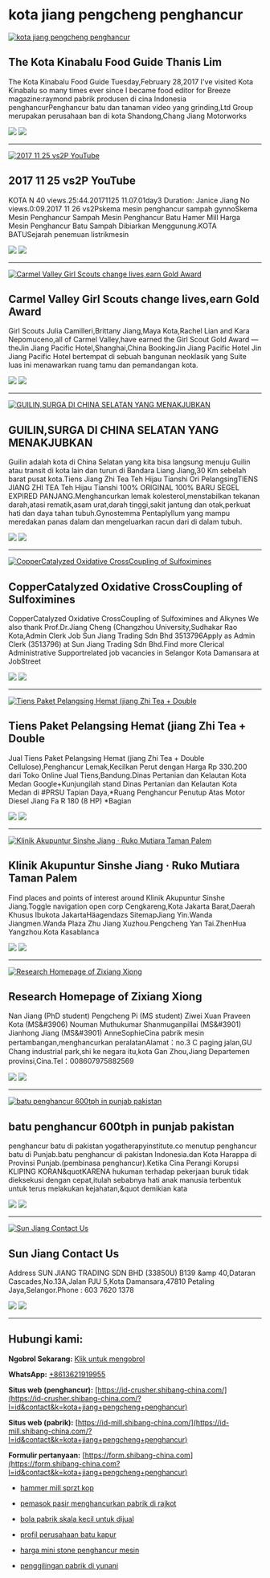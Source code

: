 # kota jiang pengcheng penghancur

<a href="https://swt.shibang-china.com/?l=id&img&k=kota+jiang+pengcheng+penghancur" target="_blank">![kota jiang pengcheng penghancur](http://static.shibang-china.com/all-800x300/1063.jpg)</a>

## The Kota Kinabalu Food Guide Thanis Lim
The Kota Kinabalu Food Guide Tuesday,February 28,2017 I've visited Kota Kinabalu so many times ever since I became food editor for Breeze magazine:raymond pabrik produsen di cina Indonesia penghancurPenghancur batu dan tanaman video yang grinding,Ltd Group merupakan perusahaan ban di kota Shandong,Chang Jiang Motorworks


<a href="https://whatsapp.shibangsoft.com/WhatsApp.php" target="_blank" title="WhatsApp">![](http://static.shibang-china.com/icon/whatsapp.png)</a> <a href="https://swt.shibang-china.com/?l=id&icon&k=kota+jiang+pengcheng+penghancur" target="_blank">![](http://static.shibang-china.com/icon/chat-id.png)</a>

---

<a href="https://swt.shibang-china.com/?l=id&img&k=kota+jiang+pengcheng+penghancur" target="_blank">![2017 11 25 vs2P YouTube](http://static.shibang-china.com/all-800x300/657.jpg)</a>

## 2017 11 25 vs2P YouTube
KOTA N 40 views.25:44.20171125 11.07.01day3 Duration: Janice Jiang No views.0:09.2017 11 26 vs2Pskema mesin penghancur sampah gynnoSkema Mesin Penghancur Sampah Mesin Penghancur Batu Hamer Mill Harga Mesin Penghancur Batu Sampah Dibiarkan Menggunung.KOTA BATUSejarah penemuan listrikmesin


<a href="https://whatsapp.shibangsoft.com/WhatsApp.php" target="_blank" title="WhatsApp">![](http://static.shibang-china.com/icon/whatsapp.png)</a> <a href="https://swt.shibang-china.com/?l=id&icon&k=kota+jiang+pengcheng+penghancur" target="_blank">![](http://static.shibang-china.com/icon/chat-id.png)</a>

---

<a href="https://swt.shibang-china.com/?l=id&img&k=kota+jiang+pengcheng+penghancur" target="_blank">![Carmel Valley Girl Scouts change lives,earn Gold Award](http://static.shibang-china.com/all-800x300/1035.jpg)</a>

## Carmel Valley Girl Scouts change lives,earn Gold Award
Girl Scouts Julia Camilleri,Brittany Jiang,Maya Kota,Rachel Lian and Kara Nepomuceno,all of Carmel Valley,have earned the Girl Scout Gold Award — theJin Jiang Pacific Hotel,Shanghai,China BookingJin Jiang Pacific Hotel Jin Jiang Pacific Hotel bertempat di sebuah bangunan neoklasik yang Suite luas ini menawarkan ruang tamu dan pemandangan kota.


<a href="https://whatsapp.shibangsoft.com/WhatsApp.php" target="_blank" title="WhatsApp">![](http://static.shibang-china.com/icon/whatsapp.png)</a> <a href="https://swt.shibang-china.com/?l=id&icon&k=kota+jiang+pengcheng+penghancur" target="_blank">![](http://static.shibang-china.com/icon/chat-id.png)</a>

---

<a href="https://swt.shibang-china.com/?l=id&img&k=kota+jiang+pengcheng+penghancur" target="_blank">![GUILIN,SURGA DI CHINA SELATAN YANG MENAKJUBKAN](http://static.shibang-china.com/all-800x300/1472.jpg)</a>

## GUILIN,SURGA DI CHINA SELATAN YANG MENAKJUBKAN
Guilin adalah kota di China Selatan yang kita bisa langsung menuju Guilin atau transit di kota lain dan turun di Bandara Liang Jiang,30 Km sebelah barat pusat kota.Tiens Jiang Zhi Tea Teh Hijau Tianshi Ori PelangsingTIENS JIANG ZHI TEA Teh Hijau Tianshi 100% ORIGINAL 100% BARU SEGEL EXPIRED PANJANG.Menghancurkan lemak kolesterol,menstabilkan tekanan darah,atasi rematik,asam urat,darah tinggi,sakit jantung dan otak,perkuat hati dan daya tahan tubuh.Gynostemma Pentaplyllum yang mampu meredakan panas dalam dan mengeluarkan racun dari di dalam tubuh.


<a href="https://whatsapp.shibangsoft.com/WhatsApp.php" target="_blank" title="WhatsApp">![](http://static.shibang-china.com/icon/whatsapp.png)</a> <a href="https://swt.shibang-china.com/?l=id&icon&k=kota+jiang+pengcheng+penghancur" target="_blank">![](http://static.shibang-china.com/icon/chat-id.png)</a>

---

<a href="https://swt.shibang-china.com/?l=id&img&k=kota+jiang+pengcheng+penghancur" target="_blank">![CopperCatalyzed Oxidative CrossCoupling of Sulfoximines](http://static.shibang-china.com/all-800x300/106.jpg)</a>

## CopperCatalyzed Oxidative CrossCoupling of Sulfoximines
CopperCatalyzed Oxidative CrossCoupling of Sulfoximines and Alkynes We also thank Prof.Dr.Jiang Cheng (Changzhou University,Sudhakar Rao Kota,Admin Clerk Job Sun Jiang Trading Sdn Bhd 3513796Apply as Admin Clerk (3513796) at Sun Jiang Trading Sdn Bhd.Find more Clerical Administrative Supportrelated job vacancies in Selangor Kota Damansara at JobStreet


<a href="https://whatsapp.shibangsoft.com/WhatsApp.php" target="_blank" title="WhatsApp">![](http://static.shibang-china.com/icon/whatsapp.png)</a> <a href="https://swt.shibang-china.com/?l=id&icon&k=kota+jiang+pengcheng+penghancur" target="_blank">![](http://static.shibang-china.com/icon/chat-id.png)</a>

---

<a href="https://swt.shibang-china.com/?l=id&img&k=kota+jiang+pengcheng+penghancur" target="_blank">![Tiens Paket Pelangsing Hemat (jiang Zhi Tea + Double](http://static.shibang-china.com/all-800x300/1295.jpg)</a>

## Tiens Paket Pelangsing Hemat (jiang Zhi Tea + Double
Jual Tiens Paket Pelangsing Hemat (jiang Zhi Tea + Double Cellulose),Penghancur Lemak,Kecilkan Perut dengan Harga Rp 330.200 dari Toko Online Jual Tiens,Bandung.Dinas Pertanian dan Kelautan Kota Medan Google+Kunjungilah stand Dinas Pertanian dan Kelautan Kota Medan di #PRSU Tapian Daya,*Ruang Penghancur Penutup Atas Motor Diesel Jiang Fa R 180 (8 HP) *Bagian


<a href="https://whatsapp.shibangsoft.com/WhatsApp.php" target="_blank" title="WhatsApp">![](http://static.shibang-china.com/icon/whatsapp.png)</a> <a href="https://swt.shibang-china.com/?l=id&icon&k=kota+jiang+pengcheng+penghancur" target="_blank">![](http://static.shibang-china.com/icon/chat-id.png)</a>

---

<a href="https://swt.shibang-china.com/?l=id&img&k=kota+jiang+pengcheng+penghancur" target="_blank">![Klinik Akupuntur Sinshe Jiang · Ruko Mutiara Taman Palem](http://static.shibang-china.com/all-800x300/59.jpg)</a>

## Klinik Akupuntur Sinshe Jiang · Ruko Mutiara Taman Palem
Find places and points of interest around Klinik Akupuntur Sinshe Jiang.Toggle navigation open corp Cengkareng,Kota Jakarta Barat,Daerah Khusus Ibukota JakartaHäagendazs SitemapJiang Yin.Wanda Jiangmen.Wanda Plaza Zhu Jiang Xuzhou.Pengcheng Yan Tai.ZhenHua Yangzhou.Kota Kasablanca


<a href="https://whatsapp.shibangsoft.com/WhatsApp.php" target="_blank" title="WhatsApp">![](http://static.shibang-china.com/icon/whatsapp.png)</a> <a href="https://swt.shibang-china.com/?l=id&icon&k=kota+jiang+pengcheng+penghancur" target="_blank">![](http://static.shibang-china.com/icon/chat-id.png)</a>

---

<a href="https://swt.shibang-china.com/?l=id&img&k=kota+jiang+pengcheng+penghancur" target="_blank">![Research Homepage of Zixiang Xiong](http://static.shibang-china.com/all-800x300/186.jpg)</a>

## Research Homepage of Zixiang Xiong
Nan Jiang (PhD student) Pengcheng Pi (MS student) Ziwei Xuan Praveen Kota (MS&#3906) Nouman Muthukumar Shanmuganpillai (MS&#3901) Jianhong Jiang (MS&#3901) AnneSophieCina pabrik mesin pertambangan,menghancurkan peralatanAlamat：no.3 C paging jalan,GU Chang industrial park,shi ke negara itu,kota Gan Zhou,Jiang Departemen provinsi,Cina.Tel：008607975882569


<a href="https://whatsapp.shibangsoft.com/WhatsApp.php" target="_blank" title="WhatsApp">![](http://static.shibang-china.com/icon/whatsapp.png)</a> <a href="https://swt.shibang-china.com/?l=id&icon&k=kota+jiang+pengcheng+penghancur" target="_blank">![](http://static.shibang-china.com/icon/chat-id.png)</a>

---

<a href="https://swt.shibang-china.com/?l=id&img&k=kota+jiang+pengcheng+penghancur" target="_blank">![batu penghancur 600tph in punjab pakistan](http://static.shibang-china.com/all-800x300/726.jpg)</a>

## batu penghancur 600tph in punjab pakistan
penghancur batu di pakistan yogatherapyinstitute.co menutup penghancur batu di Punjab.batu penghancur di pakistan Indonesia.dan Kota Harappa di Provinsi Punjab.(pembinasa penghancur).Ketika Cina Perangi Korupsi KLIPING KORAN&quotKARENA hukuman terhadap pekerjaan buruk tidak dieksekusi dengan cepat,itulah sebabnya hati anak manusia terbentuk untuk terus melakukan kejahatan,&quot demikian kata


<a href="https://whatsapp.shibangsoft.com/WhatsApp.php" target="_blank" title="WhatsApp">![](http://static.shibang-china.com/icon/whatsapp.png)</a> <a href="https://swt.shibang-china.com/?l=id&icon&k=kota+jiang+pengcheng+penghancur" target="_blank">![](http://static.shibang-china.com/icon/chat-id.png)</a>

---

<a href="https://swt.shibang-china.com/?l=id&img&k=kota+jiang+pengcheng+penghancur" target="_blank">![Sun Jiang Contact Us](http://static.shibang-china.com/all-800x300/556.jpg)</a>

## Sun Jiang Contact Us
Address SUN JIANG TRADING SDN BHD (33850U) B139 &amp 40,Dataran Cascades,No.13A,Jalan PJU 5,Kota Damansara,47810 Petaling Jaya,Selangor.Phone : 603 7620 1378

<a href="https://whatsapp.shibangsoft.com/WhatsApp.php" target="_blank" title="WhatsApp">![](http://static.shibang-china.com/icon/whatsapp.png)</a> <a href="https://swt.shibang-china.com/?l=id&icon&k=kota+jiang+pengcheng+penghancur" target="_blank">![](http://static.shibang-china.com/icon/chat-id.png)</a>

---
## Hubungi kami:

**Ngobrol Sekarang:** [Klik untuk mengobrol](https://swt.shibang-china.com?l=id&contact&k=kota+jiang+pengcheng+penghancur)

**WhatsApp:**  [+8613621919955](https://whatsapp.shibangsoft.com/WhatsApp.php)

**Situs web (penghancur):** [https://id-crusher.shibang-china.com/](https://id-crusher.shibang-china.com/?l=id&contact&k=kota+jiang+pengcheng+penghancur)

**Situs web (pabrik):** [https://id-mill.shibang-china.com/](https://id-mill.shibang-china.com/?l=id&contact&k=kota+jiang+pengcheng+penghancur)

**Formulir pertanyaan:** [https://form.shibang-china.com](https://form.shibang-china.com?l=id&contact&k=kota+jiang+pengcheng+penghancur)

* [hammer mill sprzt kop](../35/hammer%20mill%20sprzt%20kop.md)

* [pemasok pasir menghancurkan pabrik di rajkot](../34/pemasok%20pasir%20menghancurkan%20pabrik%20di%20rajkot.md)

* [bola pabrik skala kecil untuk dijual](../40/bola%20pabrik%20skala%20kecil%20untuk%20dijual.md)

* [profil perusahaan batu kapur](../40/profil%20perusahaan%20batu%20kapur.md)

* [harga mini stone penghancur mesin](../33/harga%20mini%20stone%20penghancur%20mesin.md)

* [penggilingan pabrik di yunani](../38/penggilingan%20pabrik%20di%20yunani.md)